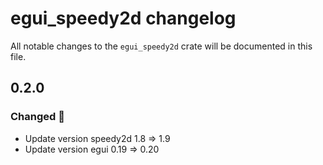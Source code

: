 # egui_speedy2d changelog
All notable changes to the `egui_speedy2d` crate will be documented in this file.

## 0.2.0
### Changed 🔧
* Update version speedy2d 1.8 => 1.9
* Update version egui 0.19 => 0.20
